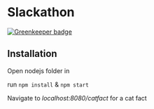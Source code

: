 # Slackathon

[![Greenkeeper badge](https://badges.greenkeeper.io/hyldmo/slackathon.svg)](https://greenkeeper.io/)

## Installation

Open nodejs folder in

run `npm install` & `npm start`

Navigate to _localhost:8080/catfact_ for a cat fact
